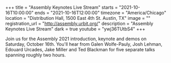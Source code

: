 +++
title = "Assembly Keynotes Live Stream"
starts = "2021-10-16T10:00:00"
ends = "2021-10-16T12:00:00"
timezone = "America/Chicago"
location = "Distribution Hall, 1500 East 4th St. Austin, TX"
image = ""
registration_url = "http://assembly.urbit.org/"
description = "Assembly Keynotes Live Stream"
dark = true
youtube = "ywj36TUtbS4"
+++

Join us for the Assembly 2021 introduction, keynote and demos on Saturday, October 16th. You'll hear from Galen Wolfe-Pauly, Josh Lehman, Edouard Urcades, Jake Miller and Ted Blackman for five separate talks spanning roughly two hours.
